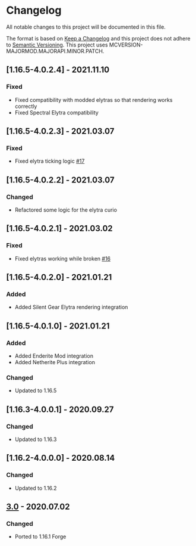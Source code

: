 # Changelog
All notable changes to this project will be documented in this file.

The format is based on [Keep a Changelog](http://keepachangelog.com/en/1.0.0/) and this project does not adhere to [Semantic Versioning](http://semver.org/spec/v2.0.0.html).
This project uses MCVERSION-MAJORMOD.MAJORAPI.MINOR.PATCH.

## [1.16.5-4.0.2.4] - 2021.11.10
### Fixed
- Fixed compatibility with modded elytras so that rendering works correctly
- Fixed Spectral Elytra compatibility

## [1.16.5-4.0.2.3] - 2021.03.07
### Fixed
- Fixed elytra ticking logic [#17](https://github.com/TheIllusiveC4/CuriousElytra/issues/17)

## [1.16.5-4.0.2.2] - 2021.03.07
### Changed
- Refactored some logic for the elytra curio

## [1.16.5-4.0.2.1] - 2021.03.02
### Fixed
- Fixed elytras working while broken [#16](https://github.com/TheIllusiveC4/CuriousElytra/issues/16)

## [1.16.5-4.0.2.0] - 2021.01.21
### Added
- Added Silent Gear Elytra rendering integration

## [1.16.5-4.0.1.0] - 2021.01.21
### Added
- Added Enderite Mod integration
- Added Netherite Plus integration
### Changed
- Updated to 1.16.5

## [1.16.3-4.0.0.1] - 2020.09.27
### Changed
- Updated to 1.16.3

## [1.16.2-4.0.0.0] - 2020.08.14
### Changed
- Updated to 1.16.2

## [3.0](https://github.com/TheIllusiveC4/CuriousElytra/compare/1.15.x...master) - 2020.07.02
### Changed
- Ported to 1.16.1 Forge